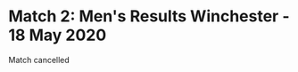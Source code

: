 
Match 2: Men's Results
Winchester \- 18 May 2020
================================================


Match cancelled



